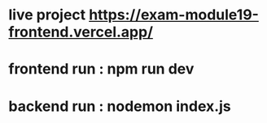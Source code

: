 # live project  https://exam-module19-frontend.vercel.app/

# frontend run : npm run dev
# backend run : nodemon index.js

